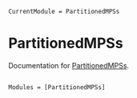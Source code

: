 ```@meta
CurrentModule = PartitionedMPSs
```

# PartitionedMPSs

Documentation for [PartitionedMPSs](https://github.com/tensor4all/PartitionedMPSs.jl).

```@index
```

```@autodocs
Modules = [PartitionedMPSs]
```
